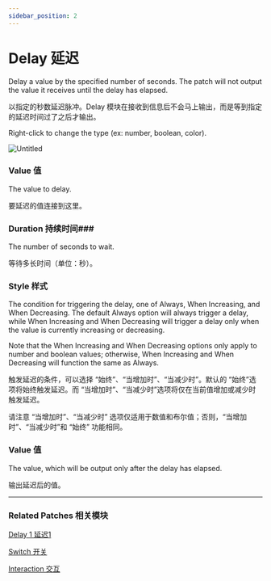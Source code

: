 ```yaml
---
sidebar_position: 2
---
```


# Delay 延迟

Delay a value by the specified number of seconds. The patch will not output the value it receives until the delay has elapsed.

以指定的秒数延迟脉冲。Delay 模块在接收到信息后不会马上输出，而是等到指定的延迟时间过了之后才输出。

Right-click to change the type (ex: number, boolean, color).

![Untitled](https://s3.us-west-2.amazonaws.com/secure.notion-static.com/c9775ea2-7c27-4475-b275-3fe72b6bbc68/Untitled.png?X-Amz-Algorithm=AWS4-HMAC-SHA256&X-Amz-Content-Sha256=UNSIGNED-PAYLOAD&X-Amz-Credential=AKIAT73L2G45EIPT3X45%2F20220602%2Fus-west-2%2Fs3%2Faws4_request&X-Amz-Date=20220602T181048Z&X-Amz-Expires=86400&X-Amz-Signature=b99943bb391984523d20ee39c5d4a9d0f9e81ac2d6bde95aa9092869f573d007&X-Amz-SignedHeaders=host&response-content-disposition=filename%20%3D%22Untitled.png%22&x-id=GetObject)

### Value 值

The value to delay.

要延迟的值连接到这里。

### Duration 持续时间### 

The number of seconds to wait.

等待多长时间（单位：秒）。

### Style 样式

The condition for triggering the delay, one of Always, When Increasing, and When Decreasing. The default Always option will always trigger a delay, while When Increasing and When Decreasing will trigger a delay only when the value is currently increasing or decreasing.

Note that the When Increasing and When Decreasing options only apply to number and boolean values; otherwise, When Increasing and When Decreasing will function the same as Always.

触发延迟的条件，可以选择 “始终”、“当增加时”、“当减少时”。默认的 “始终”选项将始终触发延迟。而 “当增加时”、“当减少时”选项将仅在当前值增加或减少时触发延迟。

请注意 “当增加时”、“当减少时” 选项仅适用于数值和布尔值；否则，“当增加时”、“当减少时”和 “始终” 功能相同。

### Value 值

The value, which will be output only after the delay has elapsed.

输出延迟后的值。

------

### Related Patches 相关模块

[Delay 1 延迟1](https://www.notion.so/Delay-1-1-4bd4396418f74122a4f8fd5edb13e888)

[Switch 开关](https://www.notion.so/Switch-bd684625ec8b4aaa9ff9b5ae3e396e86)

[Interaction 交互](./../Interaction/Interaction.md)
